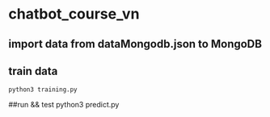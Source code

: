 # chatbot_course_vn
## import data from dataMongodb.json to MongoDB

## train data
    python3 training.py
##run && test
python3 predict.py